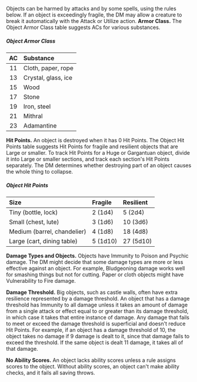 
Objects can be harmed by attacks and by some spells, using the rules below. If an object is exceedingly fragile, the DM may allow a creature to break it automatically with the Attack or Utilize action.
**Armor Class.** The Object Armor Class table suggests ACs for various substances.

##### Object Armor Class
| AC  | Substance           |
| :-: | :------------------ |
| 11  | Cloth, paper, rope  |
| 13  | Crystal, glass, ice |
| 15  | Wood                |
| 17  | Stone               |
| 19  | Iron, steel         |
| 21  | Mithral             |
| 23  | Adamantine          |

**Hit Points.** An object is destroyed when it has 0 Hit Points. The Object Hit Points table suggests Hit Points for fragile and resilient objects that are Large or smaller. To track Hit Points for a Huge or Gargantuan object, divide it into Large or smaller sections, and track each section's Hit Points separately. The DM determines whether destroying part of an object causes the whole thing to collapse.

##### Object Hit Points
| Size                        | Fragile  | Resilient |
| :-------------------------- | :------- | :-------- |
| Tiny (bottle, lock)         | 2 (1d4)  | 5 (2d4)   |
| Small (chest, lute)         | 3 (1d6)  | 10 (3d6)  |
| Medium (barrel, chandelier) | 4 (1d8)  | 18 (4d8)  |
| Large (cart, dining table)  | 5 (1d10) | 27 (5d10) |

**Damage Types and Objects.** Objects have Immunity to Poison and Psychic damage. The DM might decide that some damage types are more or less effective against an object. For example, Bludgeoning damage works well for smashing things but not for cutting. Paper or cloth objects might have Vulnerability to Fire damage.

**Damage Threshold.** Big objects, such as castle walls, often have extra resilience represented by a damage threshold. 
An object that has a damage threshold has Immunity to all damage unless it takes an amount of damage from a single attack or effect equal to or greater than its damage threshold, in which case it takes that entire instance of damage. Any damage that fails to meet or exceed the damage threshold is superficial and doesn't reduce Hit Points.
For example, if an object has a damage threshold of 10, the object takes no damage if 9 damage is dealt to it, since that damage fails to exceed the threshold. If the same object is dealt 11 damage, it takes all of that damage.

**No Ability Scores.** An object lacks ability scores unless a rule assigns scores to the object. Without ability scores, an object can't make ability checks, and it fails all saving throws.

